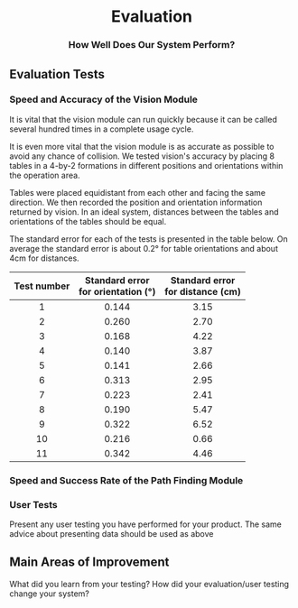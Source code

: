 <h1 align="center">Evaluation</h1>
<h3 align="center">How Well Does Our System Perform?</h3>


## Evaluation Tests

### Speed and Accuracy of the Vision Module

It is vital that the vision module can run quickly because it can be called several hundred times in a complete usage cycle. 



It is even more vital that the vision module is as accurate as possible to avoid any chance of collision. We tested vision's accuracy by placing 8 tables in a 4-by-2 formations in different positions and orientations within the operation area. 

Tables were placed equidistant from each other and facing the same direction. We then recorded the position and orientation information returned by vision. In an ideal system, distances between the tables and orientations of the tables should be equal.

The standard error for each of the tests is presented in the table below. On average the standard error is about 0.2° for table orientations and about 4cm for distances.


| Test number | Standard error<br>for **orientation** (°) | Standard error<br>for **distance** (cm) |
|:-----------:|:------------------------------------:|:----------------------------------------:|
| 1 | 0.144 | 3.15 |
| 2 | 0.260 | 2.70 |
| 3 | 0.168 | 4.22 |
| 4 | 0.140 | 3.87 |
| 5 | 0.141 | 2.66 |
| 6 | 0.313 | 2.95 |
| 7 | 0.223 | 2.41 |
| 8 | 0.190 | 5.47 |
| 9 | 0.322 | 6.52 |
| 10 | 0.216 | 0.66 |
| 11 | 0.342 | 4.46 |

### Speed and Success Rate of the Path Finding Module



### User Tests

Present any user testing you have performed for your product. The same advice about presenting data should be used as above

## Main Areas of Improvement

What did you learn from your testing? How did your evaluation/user testing change your system?
